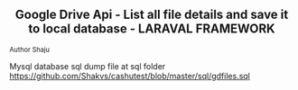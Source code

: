 <h2 align="center">Google Drive  Api - List all file details and save it to local database - LARAVAL FRAMEWORK </h2>
<Sub align="center"> Author Shaju </sub>



Mysql database sql dump file at sql folder https://github.com/Shakvs/cashutest/blob/master/sql/gdfiles.sql





